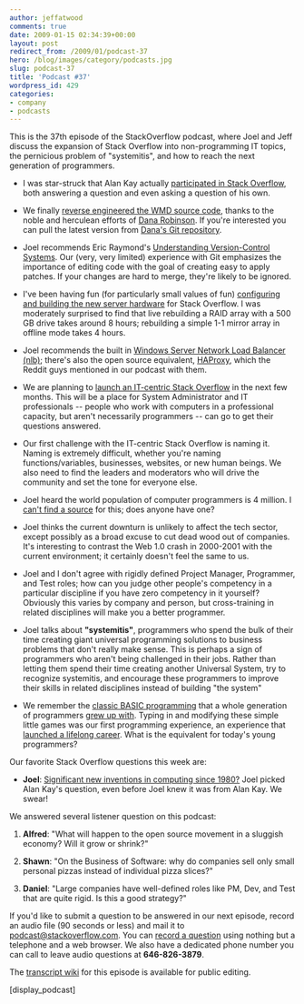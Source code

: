 ```yaml
---
author: jeffatwood
comments: true
date: 2009-01-15 02:34:39+00:00
layout: post
redirect_from: /2009/01/podcast-37
hero: /blog/images/category/podcasts.jpg
slug: podcast-37
title: 'Podcast #37'
wordpress_id: 429
categories:
- company
- podcasts
---
```


This is the 37th episode of the StackOverflow podcast, where Joel and Jeff discuss the expansion of Stack Overflow into non-programming IT topics, the pernicious problem of "systemitis", and how to reach the next generation of programmers.






  * I was star-struck that Alan Kay actually [participated in Stack Overflow](http://blog.stackoverflow.com/2009/01/welcome-our-newest-member-alan-kay/), both answering a question and even asking a question of his own.  



  * We finally [reverse engineered the WMD source code](http://blog.stackoverflow.com/2009/01/wmd-editor-reverse-engineered/), thanks to the noble and herculean efforts of [Dana Robinson](http://stackoverflow.com/users/3161/dana). If you're interested you can pull the latest version from [Dana's Git repository](http://github.com/derobins/wmd/tree/master).


  * Joel recommends Eric Raymond's [Understanding Version-Control Systems](http://www.catb.org/esr/writings/version-control/version-control.html). Our (very, very limited) experience with Git emphasizes the importance of editing code with the goal of creating easy to apply patches. If your changes are hard to merge, they're likely to be ignored.


  * I've been having fun (for particularly small values of fun) [configuring and building the new server hardware](http://blog.stackoverflow.com/2009/01/new-stack-overflow-server-glamour-shots/) for Stack Overflow. I was moderately surprised to find that live rebuilding a RAID array with a 500 GB drive takes around 8 hours; rebuilding a simple 1-1 mirror array in offline mode takes 4 hours.  



  * Joel recommends the built in [Windows Server Network Load Balancer (nlb)](http://edge.technet.com/Media/Network-Load-Balancing-NLB-in-Windows-Server-2008/); there's also the open source equivalent, [HAProxy](http://haproxy.1wt.eu/), which the Reddit guys mentioned in our podcast with them.


  * We are planning to [launch an IT-centric Stack Overflow](http://blog.stackoverflow.com/2009/01/coming-in-march-it-stack-overflow/) in the next few months. This will be a place for System Administrator and IT professionals -- people who work with computers in a professional capacity, but aren't necessarily programmers -- can go to get their questions answered.


  * Our first challenge with the IT-centric Stack Overflow is naming it. Naming is extremely difficult, whether you're naming functions/variables, businesses, websites, or new human beings. We also need to find the leaders and moderators who will drive the community and set the tone for everyone else.


  * Joel heard the world population of computer programmers is 4 million. I [can't find a source](http://answers.google.com/answers/threadview/id/725904.html) for this; does anyone have one?


  * Joel thinks the current downturn is unlikely to affect the tech sector, except possibly as a broad excuse to cut dead wood out of companies. It's interesting to contrast the Web 1.0 crash in 2000-2001 with the current environment; it certainly doesn't feel the same to us.


  * Joel and I don't agree with rigidly defined Project Manager, Programmer, and Test roles; how can you judge other people's competency in a particular discipline if you have zero competency in it yourself? Obviously this varies by company and person, but cross-training in related disciplines will make you a better programmer.


  * Joel talks about **"systemitis"**, programmers who spend the bulk of their time creating giant universal programming solutions to business problems that don't really make sense. This is perhaps a sign of programmers who aren't being challenged in their jobs. Rather than letting them spend their time creating another Universal System, try to recognize systemitis, and encourage these programmers to improve their skills in related disciplines instead of building "the system"


  * We remember the [classic BASIC programming](http://www.codinghorror.com/blog/archives/001104.html) that a whole generation of programmers [grew up with](http://www.codinghorror.com/blog/archives/000414.html). Typing in and modifying these simple little games was our first programming experience, an experience that [launched a lifelong career](http://www.codinghorror.com/blog/archives/000936.html). What is the equivalent for today's young programmers?




Our favorite Stack Overflow questions this week are:






  * **Joel**: [Significant new inventions in computing since 1980?](http://stackoverflow.com/questions/432922/significant-new-inventions-in-computing-since-1980) Joel picked Alan Kay's question, even before Joel knew it was from Alan Kay. We swear!  





We answered several listener question on this podcast:






  1. **Alfred**: "What will happen to the open source movement in a sluggish economy? Will it grow or shrink?"


  2. **Shawn**: "On the Business of Software: why do companies sell only small personal pizzas instead of individual pizza slices?"


  3. **Daniel**: "Large companies have well-defined roles like PM, Dev, and Test that are quite rigid. Is this a good strategy?"





If you'd like to submit a question to be answered in our next episode, record an audio file (90 seconds or less) and mail it to [podcast@stackoverflow.com](mailto:podcast@stackoverflow.com). You can [record a question](http://blog.stackoverflow.com/index.php/2008/05/recording-podcast-questions-using-your-telephone/) using nothing but a telephone and a web browser. We also have a dedicated phone number you can call to leave audio questions at **646-826-3879**.






The [transcript wiki](https://stackoverflow.fogbugz.com/default.asp?W29022) for this episode is available for public editing.






[display_podcast]

